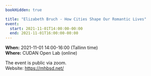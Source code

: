 ```yaml
---
bookHidden: true

title: "Elizabeth Bruch - How Cities Shape Our Romantic Lives"
event:
  start: 2021-11-01T14:00:00-00:00
  end: 2021-11-01T16:00:00-00:00
---
```


**When:** 2021-11-01 14:00-16:00 (Tallinn time)  
**Where:** CUDAN Open Lab (online)  

The event is public via zoom.  
Website: https://mhbsd.net/  

